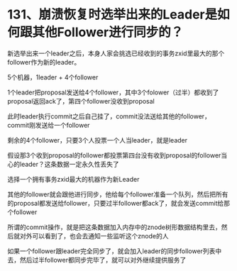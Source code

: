 # 131、崩溃恢复时选举出来的Leader是如何跟其他Follower进行同步的？
新选举出来一个leader之后，本身人家会挑选已经收到的事务zxid里最大的那个follower作为新的leader。

 

5个机器，1leader + 4个follower

 

1个leader把proposal发送给4个follower，其中3个folower（过半）都收到了proposal返回ack了，第四个follower没收到proposal

 

此时leader执行commit之后自己挂了，commit没法送给其他的follower，commit刚发送给一个follower

 

剩余的4个follower，只要3个人投票一个人当leader，就是leader

 

假设那3个收到proposal的follower都投票第四台没有收到proposal的follower当心的leader？这条数据一定永久性丢失了

 

选择一个拥有事务zxid最大的机器作为新Leader

 

 

其他的follower就会跟他进行同步，他给每个follower准备一个队列，然后把所有的proposal都发送给follower，只要过半follower都ack了，就会发送commit给那个follower

 

所谓的commit操作，就是把这条数据加入内存中的znode树形数据结构里去，然后就对外可以看到了，也会去通知一些监听这个znode的人

 

如果一个follower跟leader完全同步了，就会加入leader的同步follower列表中去，然后过半follower都同步完毕了，就可以对外继续提供服务了
